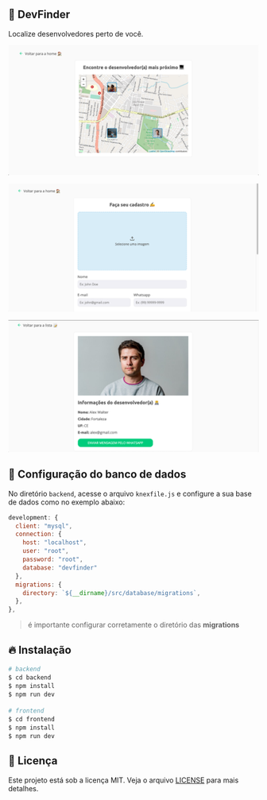 ## :satellite: DevFinder

Localize desenvolvedores perto de você.

![Tela de Detalhes](layout/tela-listagem.png)

![Tela de Detalhes](layout/tela-cadastro.png)

![Tela de Detalhes](layout/tela-detalhes.png)

## :wrench: Configuração do banco de dados

No diretório `backend`, acesse o arquivo `knexfile.js` e configure a sua base de dados como no exemplo abaixo:

```javascript
development: {
  client: "mysql",
  connection: {
    host: "localhost",
    user: "root",
    password: "root",
    database: "devfinder"
  },
  migrations: {
    directory: `${__dirname}/src/database/migrations`,
  },
},
```

> é importante configurar corretamente o diretório das **migrations**

## :fire: Instalação

```bash
# backend
$ cd backend
$ npm install
$ npm run dev

# frontend
$ cd frontend
$ npm install
$ npm run dev
```

## :memo: Licença

Este projeto está sob a licença MIT. Veja o arquivo [LICENSE](LICENSE) para mais detalhes.
